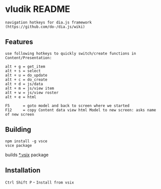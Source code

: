 # vludik README

    navigation hotkeys for dia.js framework (https://github.com/do-/dia.js/wiki)

## Features

	use following hotkeys to quickly switch/create functions in Content/Presentation:

	alt + g = get_item
	alt + s = select
	alt + u = do_update
	alt + c = do_create
	alt + d = js/data
	alt + m = js/view item
	alt + w = js/view roster
	alt + e = html

	F5      = goto model and back to screen where we started
	F12     = copy Content data view html Model to new screen: asks name of new screen

## Building
	npm install -g vsce
	vsce package

builds [*.vsix](https://github.com/jonny64/vludik/releases) package

## Installation
`Ctrl Shift P` - `Install from vsix`
